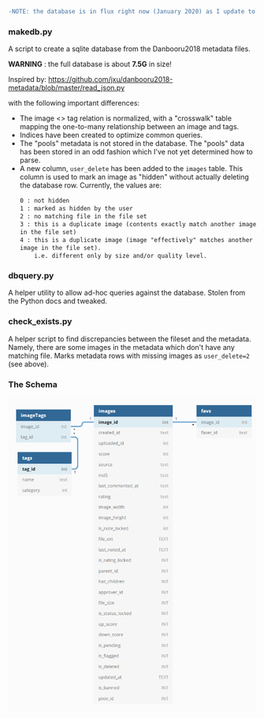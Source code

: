 ```diff
-NOTE: the database is in flux right now (January 2020) as I update to the 2019 dataset.
```

### makedb.py

A script to create a sqlite database from the Danbooru2018 metadata files.

**WARNING** : the full database is about **7.5G** in size!

Inspired by:
https://github.com/jxu/danbooru2018-metadata/blob/master/read_json.py

with the following important differences:

- The image <> tag relation is normalized, with a "crosswalk" table 
   mapping the one-to-many relationship between an image and tags.
- Indices have been created to optimize common queries.
- The "pools" metadata is not stored in the database. The "pools" data
   has been stored in an odd fashion which I've not yet determined how
   to parse.
- A new column, `user_delete` has been added to the `images` table. This
   column is used to mark an image as "hidden" without actually deleting
   the database row. Currently, the values are:
   ```
   0 : not hidden
   1 : marked as hidden by the user
   2 : no matching file in the file set
   3 : this is a duplicate image (contents exactly match another image in the file set)
   4 : this is a duplicate image (image "effectively" matches another image in the file set).
       i.e. different only by size and/or quality level.
   ```
### dbquery.py

A helper utility to allow ad-hoc queries against the database. Stolen from
the Python docs and tweaked.

### check_exists.py

A helper script to find discrepancies between the fileset and the metadata.
Namely, there are some images in the metadata which don't have any matching
file. Marks metadata rows with missing images as `user_delete=2` (see above).

### The Schema

![database schema](schema.png)
